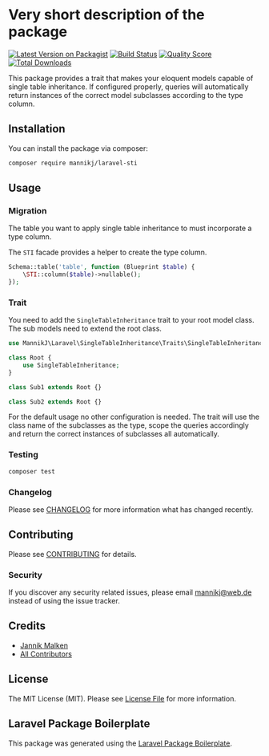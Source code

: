 # Very short description of the package

[![Latest Version on Packagist](https://img.shields.io/packagist/v/mannikj/laravel-sti.svg?style=flat-square)](https://packagist.org/packages/mannikj/laravel-sti)
[![Build Status](https://img.shields.io/travis/mannikj/laravel-sti/master.svg?style=flat-square)](https://travis-ci.org/mannikj/laravel-sti)
[![Quality Score](https://img.shields.io/scrutinizer/g/mannikj/laravel-sti.svg?style=flat-square)](https://scrutinizer-ci.com/g/mannikj/laravel-sti)
[![Total Downloads](https://img.shields.io/packagist/dt/mannikj/laravel-sti.svg?style=flat-square)](https://packagist.org/packages/mannikj/laravel-sti)

This package provides a trait that makes your eloquent models capable of single table inheritance.
If configured properly, queries will automatically return instances of the correct model subclasses according to the type column.

## Installation

You can install the package via composer:

```bash
composer require mannikj/laravel-sti
```

## Usage

### Migration

The table you want to apply single table inheritance to must incorporate a type column.

The `STI` facade provides a helper to create the type column.

```php
Schema::table('table', function (Blueprint $table) {
    \STI::column($table)->nullable();
});
```

### Trait

You need to add the `SingleTableInheritance` trait to your root model class.
The sub models need to extend the root class.

``` php
use MannikJ\Laravel\SingleTableInheritance\Traits\SingleTableInheritance;

class Root {
    use SingleTableInheritance;
}

class Sub1 extends Root {}

class Sub2 extends Root {}
```
For the default usage no other configuration is needed.
The trait will use the class name of the subclasses as the type, scope the queries accordingly and return the correct instances
of subclasses all automatically.

### Testing

``` bash
composer test
```

### Changelog

Please see [CHANGELOG](CHANGELOG.md) for more information what has changed recently.

## Contributing

Please see [CONTRIBUTING](CONTRIBUTING.md) for details.

### Security

If you discover any security related issues, please email mannikj@web.de instead of using the issue tracker.

## Credits

- [Jannik Malken](https://github.com/mannikj)
- [All Contributors](../../contributors)

## License

The MIT License (MIT). Please see [License File](LICENSE.md) for more information.

## Laravel Package Boilerplate

This package was generated using the [Laravel Package Boilerplate](https://laravelpackageboilerplate.com).